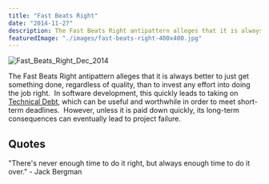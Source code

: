 ```yaml
---
title: "Fast Beats Right"
date: "2014-11-27"
description: The Fast Beats Right antipattern alleges that it is always better to just get something done, regardless of quality, than to invest any effort into doing the job right.
featuredImage: "./images/fast-beats-right-400x400.jpg"
---
```


![Fast_Beats_Right_Dec_2014](images/fast-beats-right-400x400.jpg)

The Fast Beats Right antipattern alleges that it is always better to just get something done, regardless of quality, than to invest any effort into doing the job right.  In software development, this quickly leads to taking on [Technical Debt](/terms/technical-debt), which can be useful and worthwhile in order to meet short-term deadlines.  However, unless it is paid down quickly, its long-term consequences can eventually lead to project failure.

## Quotes

"There's never enough time to do it right, but always enough time to do it over." - Jack Bergman
